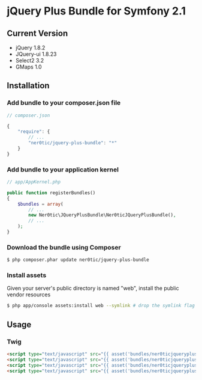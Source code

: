 jQuery Plus Bundle for Symfony 2.1
=======================

## Current Version

- jQuery 1.8.2
- JQuery-ui 1.8.23
- Select2 3.2
- GMaps 1.0

## Installation

### Add bundle to your composer.json file

``` js
// composer.json

{
    "require": {
		// ...
        "ner0tic/jquery-plus-bundle": "*"
    }
}
```

### Add bundle to your application kernel

``` php
// app/AppKernel.php

public function registerBundles()
{
    $bundles = array(
        // ...
        new Ner0tic\JQueryPlusBundle\Ner0ticJQueryPlusBundle(),
        // ...
    );
}
```

### Download the bundle using Composer

``` bash
$ php composer.phar update ner0tic/jquery-plus-bundle
```

### Install assets

Given your server's public directory is named "web", install the public vendor resources

``` bash
$ php app/console assets:install web --symlink # drop the symlink flag to create copies instead
```

## Usage

### Twig

``` html
<script type="text/javascript" src="{{ asset('bundles/ner0ticjqueryplus/js/jquery.min.js') }}"></script>
<script type="text/javascript" src="{{ asset('bundles/ner0ticjqueryplus/js/jquery-ui.min.js') }}"></script>
<script type="text/javascript" src="{{ asset('bundles/ner0ticjqueryplus/js/select2.js') }}"></script>
<script type="text/javascript" src="{{ asset('bundles/ner0ticjqueryplus/js/gmaps.js') }}"></script>
```


[1]: http://jquery.com
[2]: http://symfony.com